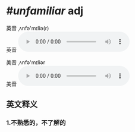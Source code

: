 # ***\#unfamiliar*** adj
英音 ˌʌnfə'mɪliə(r)  
英音
<audio src="./media/unfamiliar1_AAC.aac" controls="controls"></audio>

美音 ˌʌnfə'mɪliər  
美音
<audio src="./media/unfamiliar2_AAC.aac" controls="controls"></audio>



  

英文释义
---
### 1.**不熟悉的，不了解的**  


